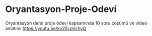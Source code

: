 # Oryantasyon-Proje-Odevi
Oryantasyon dersi proje ödevi kapsamında 10 soru çözümü ve video anlatımı
https://youtu.be/kv25LpVchvQ
